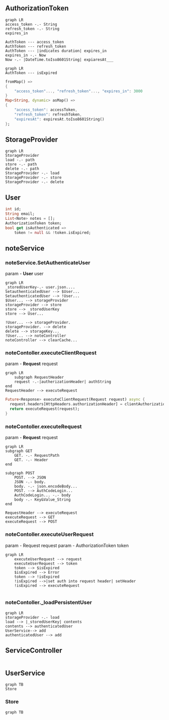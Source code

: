 
## AuthorizationToken
```mermaid
graph LR
access_token -.- String
refresh_token -.- String
expires_in

AuthToken --- access_token
AuthToken --- refresh_token
AuthToken --- |indicates duration| expires_in
expires_in -.- Now
Now -.- |DateTime.toIso8601String| expiaresAt___
```
```mermaid
graph LR
AuthToken --- isExpired
```
```dart
fromMap() =>
{
	"access_token"..., "refresh_token"..., "expires_in": 3000
}
Map<String, dynamic> asMap() =>  
{  
	"access_token": accessToken,  
	"refresh_token": refreshToken,  
	"expiresAt": expiresAt.toIso8601String()  
};
```

## StorageProvider
 ```mermaid
graph LR
StorageProvider
load -.- path
store -.- path
delete -.- path
StorageProvider -.- load
StorageProvider -.- store
StorageProvider -.- delete

```

## User
```dart
int id;  
String email;  
List<Note> notes = [];  
AuthorizationToken token;
bool get isAuthenticated => 
	token != null && !token.isExpired;
```
## noteService
### noteService.SetAuthenticateUser
param - **User** user
```mermaid
graph LR
_storedUserKey-.- user.json....
SetauthenticatedUser --> $User...
SetauthenticatedUser --> !User...
$User... --> storageProvider
storageProvider --> store
store --> _storedUserKey
store --> User...

!User... --> storageProvider.
storageProvider. --> delete
delete --> storageKey...
!User... --> noteController
noteController --> clearCache...
```

### noteContoller.executeClientRequest
param - **Request** request
```mermaid
graph LR
	subgraph RequestHeader
	request -.-|autherizationHeader| authString 
end
RequestHeader --> executeRequest
```
```dart
Future<Response> executeClientRequest(Request request) async {  
  request.headers[HttpHeaders.authorizationHeader] = clientAuthorization;  
  return executeRequest(request);  
}
```

### noteContoller.executeRequest
param - **Request** request
```mermaid
graph LR
subgraph GET
	GET. -.- RequestPath
	GET. -.- Header
end

subgraph POST
	POST. --> JSON
	JSON -.- body.
	body. -.- json.encodeBody...
	POST. --> AuthCodeLogin...
	AuthCodeLogin... -.- body
	body -.- Key&Value_String
end

RequestHeader --> executeRequest  
executeRequest --> GET
executeRequest --> POST
```

### noteContoller.executeUserRequest
param - Request request
param - AuthorizationToken token
```mermaid
graph LR
	executeUserRequest --> request
	executeUserRequest --> token
	token --> $isExpired
	$isExpired --> Error
	token --> !isExpired
	!isExpired -->|set auth into request header| setHeader
	!isExpired --> executeRequest
	
```

### noteContoller._loadPersistentUser
```mermaid
graph LR
storageProvider -.- load
load --> |_storedUserKey| contents
contents --> authenticatedUser
UserService--> add
authenticatedUser --> add
```
## ServiceController
```mermaid

```

## UserService
```mermaid
graph TB
Store

```



### Store
```mermaid
graph TB

```












































<!--stackedit_data:
eyJoaXN0b3J5IjpbLTE4MzA2NTIyODUsMTQ3Njc1NDk2MSwyMT
Q3MjQyODgxLC0xMTQwMzg1ODMzLDc3NjMyNzgwOCw3NTI5MzI0
OCwyNDMxMDQ3ODQsNjMyMDcwNjkzLDExMzU4MjExMzIsLTc0OD
M1NDQxLC0xMTkwMDIwMDY2LC0xMTQ4OTkwMjM3LC04NDkzMzE3
NzgsMjA0MDI5NzYyMl19
-->